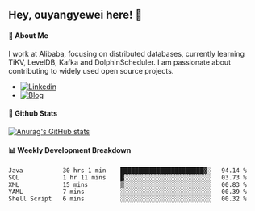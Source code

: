 ## Hey, ouyangyewei here! :wave:

#### :rocket: About Me
I work at Alibaba, focusing on distributed databases, currently learning TiKV, LevelDB, Kafka and DolphinScheduler. I am passionate about contributing to widely used open source projects.

- [![Linkedin](https://img.shields.io/badge/LinkedIn-ouyangyewei-blue)](https://www.linkedin.com/in/ouyangyewei/)
- [![Blog](https://img.shields.io/badge/Blog-yeweiouyang-orange)](https://blog.csdn.net/yeweiouyang)

#### :star2: Github Stats
[![Anurag's GitHub stats](https://github-readme-stats.vercel.app/api?username=ouyangyewei&show_icons=true&cache_seconds=3600&theme=tokyonight)](https://github.com/anuraghazra/github-readme-stats)

#### :bar_chart: Weekly Development Breakdown
<!--START_SECTION:waka-->

```text
Java           30 hrs 1 min    ███████████████████████▓░   94.14 %
SQL            1 hr 11 mins    █░░░░░░░░░░░░░░░░░░░░░░░░   03.73 %
XML            15 mins         ▒░░░░░░░░░░░░░░░░░░░░░░░░   00.83 %
YAML           7 mins          ░░░░░░░░░░░░░░░░░░░░░░░░░   00.39 %
Shell Script   6 mins          ░░░░░░░░░░░░░░░░░░░░░░░░░   00.32 %
```

<!--END_SECTION:waka-->
